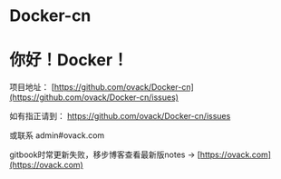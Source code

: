 # Docker-cn

# 你好！Docker！

项目地址： [https://github.com/ovack/Docker-cn](https://github.com/ovack/Docker-cn/issues)

如有指正请到： [https://github.com/ovack/Docker-cn/issues ](https://github.com/ovack/Docker-cn/issues)

或联系 admin#ovack.com

gitbook时常更新失败，移步博客查看最新版notes → [https://ovack.com](https://ovack.com)
